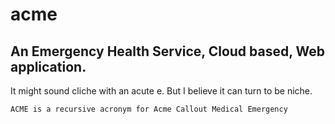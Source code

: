 # acme
## An Emergency Health Service, Cloud based, Web application. 

It might sound cliche with an acute e. But I believe it can turn to be niche.  

```
ACME is a recursive acronym for Acme Callout Medical Emergency
```

